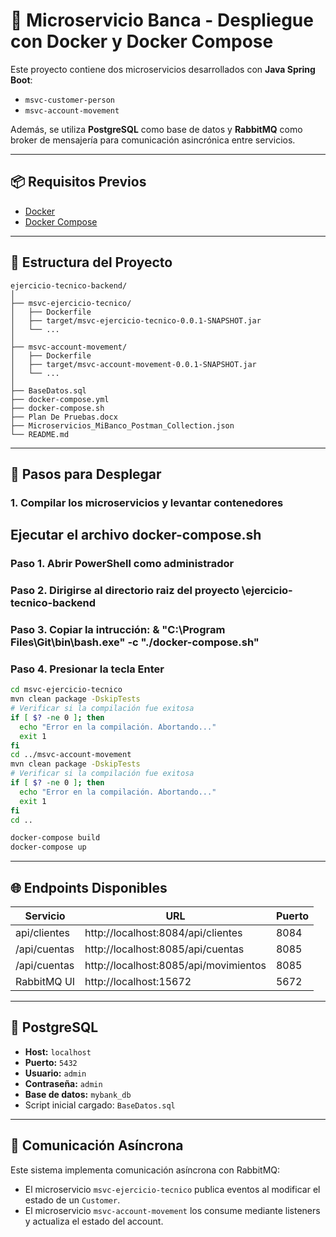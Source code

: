 
# 🏦 Microservicio Banca - Despliegue con Docker y Docker Compose

Este proyecto contiene dos microservicios desarrollados con **Java Spring Boot**:

- `msvc-customer-person`
- `msvc-account-movement`

Además, se utiliza **PostgreSQL** como base de datos y **RabbitMQ** como broker de mensajería para comunicación asincrónica entre servicios.

---

## 📦 Requisitos Previos

- [Docker](https://docs.docker.com/get-docker/)
- [Docker Compose](https://docs.docker.com/compose/)

---

## 🧱 Estructura del Proyecto

```
ejercicio-tecnico-backend/
│
├── msvc-ejercicio-tecnico/
│   ├── Dockerfile
│   ├── target/msvc-ejercicio-tecnico-0.0.1-SNAPSHOT.jar
│   └── ...
│
├── msvc-account-movement/
│   ├── Dockerfile
│   ├── target/msvc-account-movement-0.0.1-SNAPSHOT.jar
│   └── ...
│
├── BaseDatos.sql
├── docker-compose.yml
├── docker-compose.sh
├── Plan De Pruebas.docx
├── Microservicios_MiBanco_Postman_Collection.json
└── README.md
```

---

## 🚀 Pasos para Desplegar

### 1. Compilar los microservicios y levantar contenedores

## Ejecutar el archivo docker-compose.sh
### Paso 1. Abrir PowerShell como administrador 
### Paso 2. Dirigirse al directorio raiz del proyecto \ejercicio-tecnico-backend
### Paso 3. Copiar la intrucción: & "C:\Program Files\Git\bin\bash.exe" -c "./docker-compose.sh"
### Paso 4. Presionar la tecla Enter
```bash
cd msvc-ejercicio-tecnico
mvn clean package -DskipTests
# Verificar si la compilación fue exitosa
if [ $? -ne 0 ]; then
  echo "Error en la compilación. Abortando..."
  exit 1
fi
cd ../msvc-account-movement
mvn clean package -DskipTests
# Verificar si la compilación fue exitosa
if [ $? -ne 0 ]; then
  echo "Error en la compilación. Abortando..."
  exit 1
fi
cd ..

docker-compose build
docker-compose up
```

---

## 🌐 Endpoints Disponibles

| Servicio         | URL                                   | Puerto        |
|------------------|---------------------------------------|---------------|
| api/clientes  | http://localhost:8084/api/clientes    | 8084          |
| /api/cuentas | http://localhost:8085/api/cuentas     | 8085          |
| /api/cuentas | http://localhost:8085/api/movimientos | 8085          |
| RabbitMQ UI      | http://localhost:15672                | 5672 |

---

## 🐘 PostgreSQL

- **Host:** `localhost`
- **Puerto:** `5432`
- **Usuario:** `admin`
- **Contraseña:** `admin`
- **Base de datos:** `mybank_db`
- Script inicial cargado: `BaseDatos.sql`

---

## 🔁 Comunicación Asíncrona

Este sistema implementa comunicación asíncrona con RabbitMQ:

- El microservicio `msvc-ejercicio-tecnico` publica eventos al modificar el estado de un `Customer`.
- El microservicio `msvc-account-movement` los consume mediante listeners y actualiza el estado del account.

